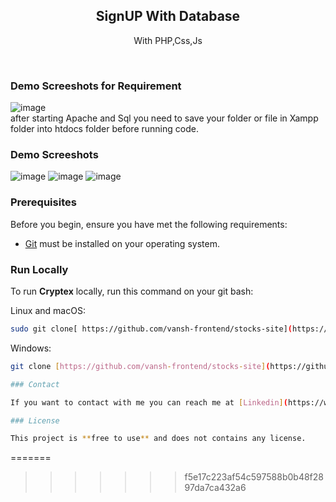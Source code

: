 
<div align="center">

  <h2 align="center">SignUP With Database </h2>

With PHP,Css,Js

</div>

<br />

### Demo Screeshots for Requirement

![image](https://github.com/user-attachments/assets/522e3c2e-7ef7-450d-8a31-9c20c72ae058)
<br />
after starting Apache and Sql you need to save your folder or file in Xampp folder into htdocs folder before running code.

### Demo Screeshots

![image](https://github.com/user-attachments/assets/07d4f85c-5417-4dd3-8018-1b3a8f3bd91f)
![image](https://github.com/user-attachments/assets/cf608591-d441-4ff0-bbc6-3550c61eaf56)
![image](https://github.com/user-attachments/assets/e1584d1a-76b5-40b7-8eba-8cecd3a8ca18)

### Prerequisites

Before you begin, ensure you have met the following requirements:

- [Git](https://git-scm.com/downloads "Download Git") must be installed on your operating system.

### Run Locally

To run **Cryptex** locally, run this command on your git bash:

Linux and macOS:

```bash
sudo git clone[ https://github.com/vansh-frontend/stocks-site](https://github.com/vansh-frontend/SignUp-With-Database/tree/main)
```

Windows:

```bash
git clone [https://github.com/vansh-frontend/stocks-site](https://github.com/vansh-frontend/SignUp-With-Database/tree/main)

### Contact

If you want to contact with me you can reach me at [Linkedin](https://www.linkedin.com/in/vansh-dhalor-000a7524a/).

### License

This project is **free to use** and does not contains any license.
```
=======

>>>>>>> f5e17c223af54c597588b0b48f2897da7ca432a6
